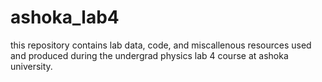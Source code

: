 # ashoka_lab4
this repository contains lab data, code, and miscallenous resources used and produced during the undergrad physics lab 4 course at ashoka university.
